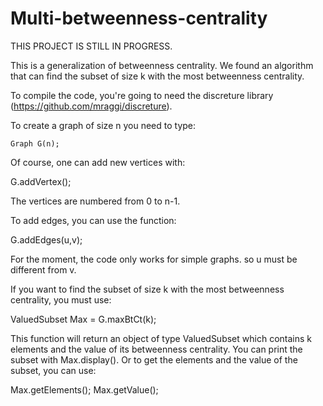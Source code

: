 # Multi-betweenness-centrality

THIS PROJECT IS STILL IN PROGRESS.

This is a generalization of betweenness centrality. We found an algorithm that can find the subset of size k with the most betweenness centrality.

To compile the code, you're going to need the discreture library (https://github.com/mraggi/discreture).

To create a graph of size n you need to type:

    Graph G(n);

Of course, one can add new vertices with:

G.addVertex();

The vertices are numbered from 0 to n-1.

To add edges, you can use the function:

G.addEdges(u,v);

For the moment, the code only works for simple graphs. so u must be different from v.

If you want to find the subset of size k with the most betweenness centrality, you must use:

ValuedSubset Max = G.maxBtCt(k);

This function will return an object of type ValuedSubset which contains k elements and the value of its betweenness centrality. You can print the subset with Max.display(). Or to get the elements and the value of the subset, you can use:

Max.getElements();
Max.getValue();
